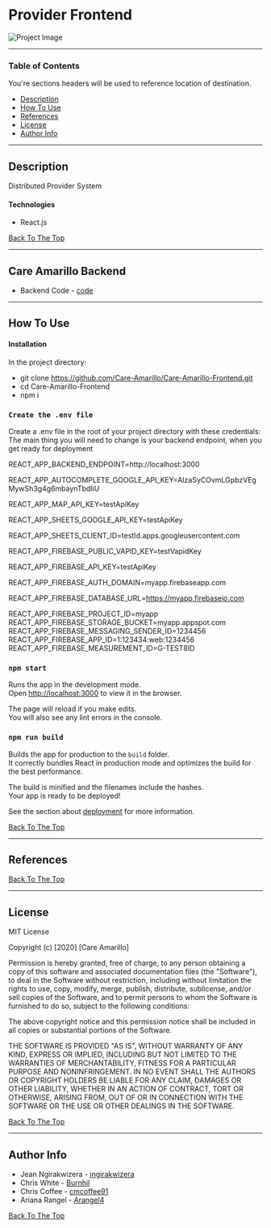 # Provider Frontend 

![Project Image](project-image-url)

---

### Table of Contents
You're sections headers will be used to reference location of destination.

- [Description](#description)
- [How To Use](#how-to-use)
- [References](#references)
- [License](#license)
- [Author Info](#author-info)

---

## Description

Distributed Provider System 

#### Technologies

- React.js

[Back To The Top](#provider-frontend)


---
## Care Amarillo Backend

- Backend Code - [code](https://github.com/Care-Amarillo/Care-Amarillo-Backend)

---
## How To Use

#### Installation

In the project directory:

- git clone https://github.com/Care-Amarillo/Care-Amarillo-Frontend.git
- cd Care-Amarillo-Frontend
- npm i 

### `Create the .env file`
Create a .env file in the root of your project directory with these credentials:
The main thing you will need to change is your backend endpoint, when you get ready for deployment

REACT_APP_BACKEND_ENDPOINT=http://localhost:3000

REACT_APP_AUTOCOMPLETE_GOOGLE_API_KEY=AIzaSyCOvmLGpbzVEgMywSh3g4g6mbaynTbdIiU

REACT_APP_MAP_API_KEY=testApiKey

REACT_APP_SHEETS_GOOGLE_API_KEY=testApiKey

REACT_APP_SHEETS_CLIENT_ID=testId.apps.googleusercontent.com

REACT_APP_FIREBASE_PUBLIC_VAPID_KEY=testVapidKey

REACT_APP_FIREBASE_API_KEY=testApiKey

REACT_APP_FIREBASE_AUTH_DOMAIN=myapp.firebaseapp.com

REACT_APP_FIREBASE_DATABASE_URL=https://myapp.firebaseio.com

REACT_APP_FIREBASE_PROJECT_ID=myapp
REACT_APP_FIREBASE_STORAGE_BUCKET=myapp.appspot.com
REACT_APP_FIREBASE_MESSAGING_SENDER_ID=1234456
REACT_APP_FIREBASE_APP_ID=1:123434:web:1234456
REACT_APP_FIREBASE_MEASUREMENT_ID=G-TEST8ID

### `npm start`

Runs the app in the development mode.<br />
Open [http://localhost:3000](http://localhost:3000) to view it in the browser.

The page will reload if you make edits.<br />
You will also see any lint errors in the console.


### `npm run build`

Builds the app for production to the `build` folder.<br />
It correctly bundles React in production mode and optimizes the build for the best performance.

The build is minified and the filenames include the hashes.<br />
Your app is ready to be deployed!

See the section about [deployment](https://facebook.github.io/create-react-app/docs/deployment) for more information.


[Back To The Top](#provider-frontend)

---

## References
[Back To The Top](#provider-frontend)

---

## License

MIT License

Copyright (c) [2020] [Care Amarillo]

Permission is hereby granted, free of charge, to any person obtaining a copy
of this software and associated documentation files (the "Software"), to deal
in the Software without restriction, including without limitation the rights
to use, copy, modify, merge, publish, distribute, sublicense, and/or sell
copies of the Software, and to permit persons to whom the Software is
furnished to do so, subject to the following conditions:

The above copyright notice and this permission notice shall be included in all
copies or substantial portions of the Software.

THE SOFTWARE IS PROVIDED "AS IS", WITHOUT WARRANTY OF ANY KIND, EXPRESS OR
IMPLIED, INCLUDING BUT NOT LIMITED TO THE WARRANTIES OF MERCHANTABILITY,
FITNESS FOR A PARTICULAR PURPOSE AND NONINFRINGEMENT. IN NO EVENT SHALL THE
AUTHORS OR COPYRIGHT HOLDERS BE LIABLE FOR ANY CLAIM, DAMAGES OR OTHER
LIABILITY, WHETHER IN AN ACTION OF CONTRACT, TORT OR OTHERWISE, ARISING FROM,
OUT OF OR IN CONNECTION WITH THE SOFTWARE OR THE USE OR OTHER DEALINGS IN THE
SOFTWARE.

[Back To The Top](#provider-frontend)

---

## Author Info

- Jean Ngirakwizera - [jngirakwizera](https://github.com/jngirakwizera)
- Chris White - [Burnhil](https://github.com/Burnhil)
- Chris Coffee - [cmcoffee91](https://github.com/cmcoffee91)
- Ariana Rangel - [Arangel4](https://github.com/Arangel4)

[Back To The Top](#provider-frontend)


